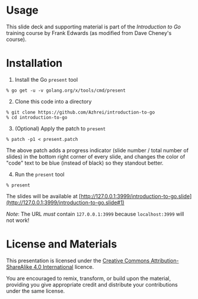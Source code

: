 # Usage

This slide deck and supporting material is part of the _Introduction to Go_ training course by Frank Edwards (as modified from Dave Cheney's course).

# Installation

1. Install the Go `present` tool
 ```
 % go get -u -v golang.org/x/tools/cmd/present
 ```

2. Clone this code into a directory
 ```
 % git clone https://github.com/Azhrei/introduction-to-go
 % cd introduction-to-go
 ```

3. (Optional) Apply the patch to `present`
 ```
 % patch -p1 < present.patch
 ```

The above patch adds a progress indicator (slide number / total number
of slides) in the bottom right corner of every slide, and changes the
color of "code" text to be blue (instead of black) so they standout
better.

4. Run the `present` tool
 ```
 % present
 ```

The slides will be available at [http://127.0.0.1:3999/introduction-to-go.slide](http://127.0.0.1:3999/introduction-to-go.slide#1)

_Note_: The URL *must* contain `127.0.0.1:3999` because `localhost:3999` will not work!

# License and Materials

This presentation is licensed under the [Creative Commons Attribution-ShareAlike 4.0 International](https://creativecommons.org/licenses/by-sa/4.0/) licence.

You are encouraged to remix, transform, or build upon the material, providing you give appropriate credit and distribute your contributions under the same license.
